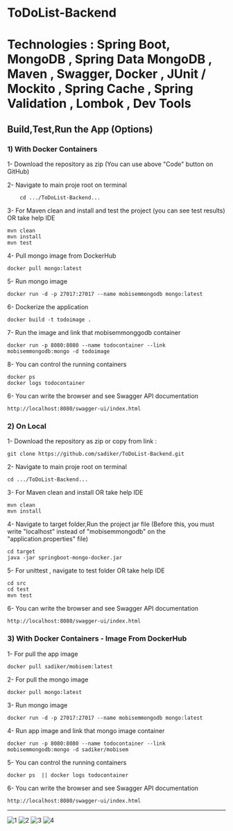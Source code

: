 # ToDoList-Backend
# Technologies :  Spring Boot, MongoDB , Spring Data MongoDB , Maven , Swagger, Docker , JUnit / Mockito , Spring Cache , Spring Validation , Lombok , Dev Tools 
## Build,Test,Run the App (Options)
### 1) With Docker Containers    
1- Download the repository as zip (You can use above "Code" button on GitHub)
  	
2- Navigate to main proje root on terminal 
  	
        cd .../ToDoList-Backend...
3- For Maven clean and install and test the project (you can see test results) OR take help IDE
  	
	mvn clean 
	mvn install
	mvn test 
 
4-  Pull mongo image from DockerHub 
  
	docker pull mongo:latest
5- Run mongo image  
  	
	docker run -d -p 27017:27017 --name mobisemmongodb mongo:latest
6- Dockerize the application  
  	
	docker build -t todoimage .
7- Run the image and link that mobisemmonggodb container 
  	
	docker run -p 8080:8080 --name todocontainer --link mobisemmongodb:mongo -d todoimage
8- You can control the running containers 
  	
	docker ps 
	docker logs todocontainer
6- You can write the browser and see Swagger API documentation
  	
	http://localhost:8080/swagger-ui/index.html 

### 2) On Local   
1- Download the repository as zip or copy from link :
  	
	git clone https://github.com/sadiker/ToDoList-Backend.git
2- Navigate to main proje root on terminal 
  	
	cd .../ToDoList-Backend...
3- For Maven clean and install OR take help IDE
  	
	mvn clean 	
	mvn install
4- Navigate to target folder,Run the project jar file  (Before this, you must write "localhost" instead of "mobisemmongodb" on the "application.properties" file) 
  
	cd target	
	java -jar springboot-mongo-docker.jar
5- For unittest , navigate to test folder OR take help IDE
  	
	cd src 
	cd test 	
	mvn test 
6- You can write the browser and see Swagger API documentation
  	
	http://localhost:8080/swagger-ui/index.html 
	
### 3) With Docker Containers - Image From DockerHub   	
1- For pull the app image  
  	
	docker pull sadiker/mobisem:latest
2- For pull the mongo image 
  	
	docker pull mongo:latest
 
3- Run mongo image   
  
	docker run -d -p 27017:27017 --name mobisemmongodb mongo:latest
4- Run app image and link that mongo image container  
  	
	docker run -p 8080:8080 --name todocontainer --link mobisemmongodb:mongo -d sadiker/mobisem
  
5- You can control the running containers 
  	
	docker ps  || docker logs todocontainer
6- You can write the browser and see Swagger API documentation
  	
	http://localhost:8080/swagger-ui/index.html 
------------------------------------------------------------------------------------------------------------------------------------------
![1](https://github.com/sadiker/ToDoList-Backend/assets/121498198/45659682-5fd4-41b6-bd6b-781e50160e22)
![2](https://github.com/sadiker/ToDoList-Backend/assets/121498198/48ac5750-3fdb-494b-b666-3d024312273e)
![3](https://github.com/sadiker/ToDoList-Backend/assets/121498198/d078031e-2a5c-4e02-b849-769bd5b3ed5b)
![4](https://github.com/sadiker/ToDoList-Backend/assets/121498198/f7afa309-2e5d-48d0-aec2-3b87e7fcee4c)

